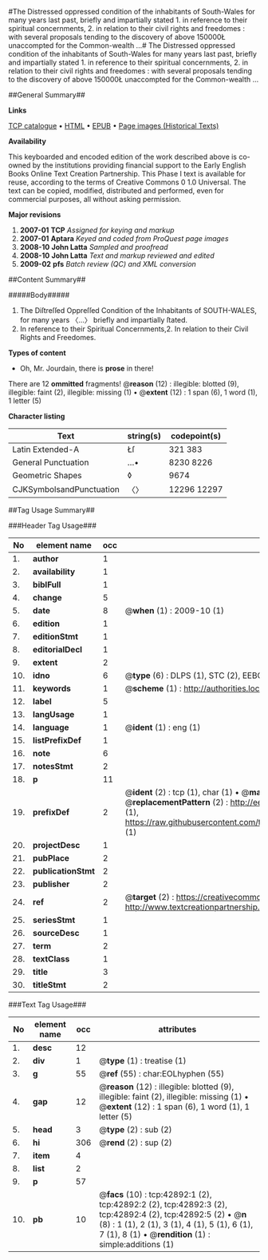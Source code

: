 #The Distressed oppressed condition of the inhabitants of South-Wales for many years last past, briefly and impartially stated 1. in reference to their spiritual concernments, 2. in relation to their civil rights and freedomes : with several proposals tending to the discovery of above 150000Ł unaccompted for the Common-wealth ...#
The Distressed oppressed condition of the inhabitants of South-Wales for many years last past, briefly and impartially stated 1. in reference to their spiritual concernments, 2. in relation to their civil rights and freedomes : with several proposals tending to the discovery of above 150000Ł unaccompted for the Common-wealth ...

##General Summary##

**Links**

[TCP catalogue](http://www.ota.ox.ac.uk/tcp/)  • 
[HTML](http://tei.it.ox.ac.uk/tcp/Texts-HTML/free/A51/A51193.html)  • 
[EPUB](http://tei.it.ox.ac.uk/tcp/Texts-EPUB/free/A51/A51193.epub) • 
[Page images (Historical Texts)](https://data.historicaltexts.jisc.ac.uk/view?pubId=eebo-09375108e&pageId=eebo-09375108e-42892-1)

**Availability**

This keyboarded and encoded edition of the
	       work described above is co-owned by the institutions
	       providing financial support to the Early English Books
	       Online Text Creation Partnership. This Phase I text is
	       available for reuse, according to the terms of Creative
	       Commons 0 1.0 Universal. The text can be copied,
	       modified, distributed and performed, even for
	       commercial purposes, all without asking permission.

**Major revisions**

1. __2007-01__ __TCP__ *Assigned for keying and markup*
1. __2007-01__ __Aptara__ *Keyed and coded from ProQuest page images*
1. __2008-10__ __John Latta__ *Sampled and proofread*
1. __2008-10__ __John Latta__ *Text and markup reviewed and edited*
1. __2009-02__ __pfs__ *Batch review (QC) and XML conversion*

##Content Summary##

#####Body#####

1. The Diſtreſſed Oppreſſed Condition of the Inhabitants
of SOUTH-WALES, for many years 〈…〉
briefly and impartially ſtated.
1. In reference to their Spiritual Concernments,2. In relation to their Civil Rights and Freedomes.

**Types of content**

  * Oh, Mr. Jourdain, there is **prose** in there!

There are 12 **ommitted** fragments! 
 @__reason__ (12) : illegible: blotted (9), illegible: faint (2), illegible: missing (1)  •  @__extent__ (12) : 1 span (6), 1 word (1), 1 letter (5)

**Character listing**


|Text|string(s)|codepoint(s)|
|---|---|---|
|Latin Extended-A|Łſ|321 383|
|General Punctuation|…•|8230 8226|
|Geometric Shapes|◊|9674|
|CJKSymbolsandPunctuation|〈〉|12296 12297|

##Tag Usage Summary##

###Header Tag Usage###

|No|element name|occ|attributes|
|---|---|---|---|
|1.|__author__|1||
|2.|__availability__|1||
|3.|__biblFull__|1||
|4.|__change__|5||
|5.|__date__|8| @__when__ (1) : 2009-10 (1)|
|6.|__edition__|1||
|7.|__editionStmt__|1||
|8.|__editorialDecl__|1||
|9.|__extent__|2||
|10.|__idno__|6| @__type__ (6) : DLPS (1), STC (2), EEBO-CITATION (1), OCLC (1), VID (1)|
|11.|__keywords__|1| @__scheme__ (1) : http://authorities.loc.gov/ (1)|
|12.|__label__|5||
|13.|__langUsage__|1||
|14.|__language__|1| @__ident__ (1) : eng (1)|
|15.|__listPrefixDef__|1||
|16.|__note__|6||
|17.|__notesStmt__|2||
|18.|__p__|11||
|19.|__prefixDef__|2| @__ident__ (2) : tcp (1), char (1)  •  @__matchPattern__ (2) : ([0-9\-]+):([0-9IVX]+) (1), (.+) (1)  •  @__replacementPattern__ (2) : http://eebo.chadwyck.com/downloadtiff?vid=$1&page=$2 (1), https://raw.githubusercontent.com/textcreationpartnership/Texts/master/tcpchars.xml#$1 (1)|
|20.|__projectDesc__|1||
|21.|__pubPlace__|2||
|22.|__publicationStmt__|2||
|23.|__publisher__|2||
|24.|__ref__|2| @__target__ (2) : https://creativecommons.org/publicdomain/zero/1.0/ (1), http://www.textcreationpartnership.org/docs/. (1)|
|25.|__seriesStmt__|1||
|26.|__sourceDesc__|1||
|27.|__term__|2||
|28.|__textClass__|1||
|29.|__title__|3||
|30.|__titleStmt__|2||


###Text Tag Usage###

|No|element name|occ|attributes|
|---|---|---|---|
|1.|__desc__|12||
|2.|__div__|1| @__type__ (1) : treatise (1)|
|3.|__g__|55| @__ref__ (55) : char:EOLhyphen (55)|
|4.|__gap__|12| @__reason__ (12) : illegible: blotted (9), illegible: faint (2), illegible: missing (1)  •  @__extent__ (12) : 1 span (6), 1 word (1), 1 letter (5)|
|5.|__head__|3| @__type__ (2) : sub (2)|
|6.|__hi__|306| @__rend__ (2) : sup (2)|
|7.|__item__|4||
|8.|__list__|2||
|9.|__p__|57||
|10.|__pb__|10| @__facs__ (10) : tcp:42892:1 (2), tcp:42892:2 (2), tcp:42892:3 (2), tcp:42892:4 (2), tcp:42892:5 (2)  •  @__n__ (8) : 1 (1), 2 (1), 3 (1), 4 (1), 5 (1), 6 (1), 7 (1), 8 (1)  •  @__rendition__ (1) : simple:additions (1)|
